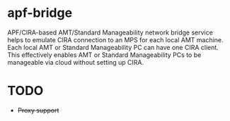 # apf-bridge
APF/CIRA-based AMT/Standard Manageability network bridge service helps to emulate CIRA connection to an MPS for each local AMT machine. Each local AMT or Standard Manageability PC can have one CIRA client. This effectively enables AMT or Standard Manageability PCs to be manageable via cloud without setting up CIRA.

# TODO
* ~~Proxy support~~

